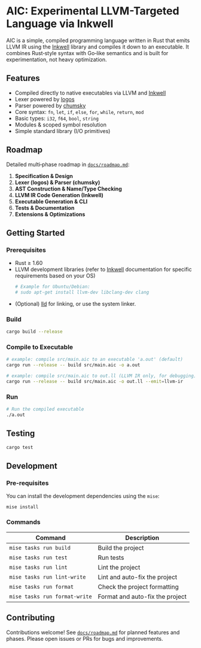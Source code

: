 # AIC: Experimental LLVM-Targeted Language via Inkwell

AIC is a simple, compiled programming language written in Rust that emits LLVM IR using the [Inkwell] library and compiles it down to an executable. It combines Rust‑style syntax with Go‑like semantics and is built for experimentation, not heavy optimization.

## Features

- Compiled directly to native executables via LLVM and [Inkwell]
- Lexer powered by [logos]
- Parser powered by [chumsky]
- Core syntax: `fn`, `let`, `if`, `else`, `for`, `while`, `return`, `mod`
- Basic types: `i32`, `f64`, `bool`, `string`
- Modules & scoped symbol resolution
- Simple standard library (I/O primitives)

## Roadmap

Detailed multi‑phase roadmap in [`docs/roadmap.md`](docs/roadmap.md):

1. **Specification & Design**
2. **Lexer (logos) & Parser (chumsky)**
3. **AST Construction & Name/Type Checking**
4. **LLVM IR Code Generation (Inkwell)**
5. **Executable Generation & CLI**
6. **Tests & Documentation**
7. **Extensions & Optimizations**

## Getting Started

### Prerequisites

- Rust ≥ 1.60
- LLVM development libraries (refer to [Inkwell] documentation for specific requirements based on your OS)
  ```bash
  # Example for Ubuntu/Debian:
  # sudo apt-get install llvm-dev libclang-dev clang
  ```
- (Optional) [lld] for linking, or use the system linker.

### Build

```bash
cargo build --release
```

### Compile to Executable

```bash
# example: compile src/main.aic to an executable 'a.out' (default)
cargo run --release -- build src/main.aic -o a.out

# example: compile src/main.aic to out.ll (LLVM IR only, for debugging)
cargo run --release -- build src/main.aic -o out.ll --emit=llvm-ir
```

### Run

```bash
# Run the compiled executable
./a.out
```

## Testing

```bash
cargo test
```

## Development

### Pre-requisites

You can install the development dependencies using the `mise`:

```
mise install
```

### Commands

| Command                       | Description                     |
| ----------------------------- | ------------------------------- |
| `mise tasks run build`        | Build the project               |
| `mise tasks run test`         | Run tests                       |
| `mise tasks run lint`         | Lint the project                |
| `mise tasks run lint-write`   | Lint and auto-fix the project   |
| `mise tasks run format`       | Check the project formatting    |
| `mise tasks run format-write` | Format and auto-fix the project |

## Contributing

Contributions welcome! See [`docs/roadmap.md`](docs/roadmap.md) for planned features and phases. Please open issues or PRs for bugs and improvements.

[logos]: https://github.com/maciejhirsz/logos
[chumsky]: https://github.com/zesterer/chumsky
[Inkwell]: https://github.com/TheDan64/inkwell
[lld]: https://lld.llvm.org/
